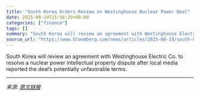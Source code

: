```yaml
---
title: "South Korea Orders Review on Westinghouse Nuclear Power Deal"
date: 2025-08-19T15:56:29+08:00
categories: ["finance"]
tags: []
summary: "South Korea will review an agreement with Westinghouse Electric Co. to resolve a nuclear power intellectual property dispute after local media reported the deal’s potentially unfavorable terms."
source_url: "https://www.bloomberg.com/news/articles/2025-08-19/south-korea-orders-review-on-westinghouse-nuclear-power-deal"
---
```


South Korea will review an agreement with Westinghouse Electric Co. to resolve a nuclear power intellectual property dispute after local media reported the deal’s potentially unfavorable terms.

---

*来源: [原文链接](https://www.bloomberg.com/news/articles/2025-08-19/south-korea-orders-review-on-westinghouse-nuclear-power-deal)*
